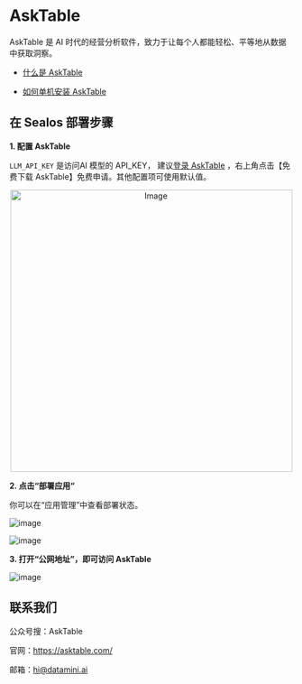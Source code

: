 # AskTable

AskTable 是 AI 时代的经营分析软件，致力于让每个人都能轻松、平等地从数据中获取洞察。

- [什么是 AskTable](https://docs.asktable.com/docs/introduction/what-is-asktable)


- [如何单机安装 AskTable](https://docs.asktable.com/docs/pricing-and-deployment/private-deployment-all-in-one)



## 在 Sealos 部署步骤

**1. 配置 AskTable**

`LLM_API_KEY` 是访问AI 模型的 API_KEY， 建议[登录 AskTable](https://cloud.asktable.com) ，右上角点击【免费下载 AskTable】免费申请。其他配置项可使用默认值。

<div style="text-align: center;">
  <img src="https://github.com/user-attachments/assets/3233df9d-d03b-4f9d-b1b5-3649b0aed4ad" alt="Image" width="500">
</div>

**2. 点击“部署应用“**

你可以在“应用管理”中查看部署状态。

![image](https://github.com/user-attachments/assets/aabe6fd6-4829-4acb-ba0b-316af9dd0826)


![image](https://github.com/user-attachments/assets/44a50063-71a0-4981-a37e-863349cdefe2)


**3. 打开“公网地址”，即可访问 AskTable**

![image](https://github.com/user-attachments/assets/4d696986-9be9-48b3-b3e0-c333aa9d8b30)



## 联系我们

公众号搜：AskTable

官网：https://asktable.com/

邮箱：hi@datamini.ai

